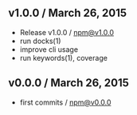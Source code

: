 

## v1.0.0 / March 26, 2015
- Release v1.0.0 / npm@v1.0.0
- run docks(1)
- improve cli usage
- run keywords(1), coverage

## v0.0.0 / March 26, 2015
- first commits / npm@v0.0.0
